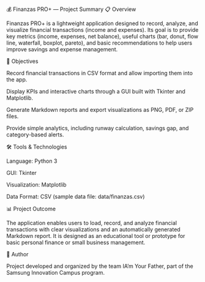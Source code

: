 💰 Finanzas PRO+ — Project Summary
📋 Overview

Finanzas PRO+ is a lightweight application designed to record, analyze, and visualize financial transactions (income and expenses).
Its goal is to provide key metrics (income, expenses, net balance), useful charts (bar, donut, flow line, waterfall, boxplot, pareto), and basic recommendations to help users improve savings and expense management.

🎯 Objectives

Record financial transactions in CSV format and allow importing them into the app.

Display KPIs and interactive charts through a GUI built with Tkinter and Matplotlib.

Generate Markdown reports and export visualizations as PNG, PDF, or ZIP files.

Provide simple analytics, including runway calculation, savings gap, and category-based alerts.

🛠️ Tools & Technologies

Language: Python 3

GUI: Tkinter

Visualization: Matplotlib

Data Format: CSV (sample data file: data/finanzas.csv)

📊 Project Outcome

The application enables users to load, record, and analyze financial transactions with clear visualizations and an automatically generated Markdown report.
It is designed as an educational tool or prototype for basic personal finance or small business management.

👥 Author

Project developed and organized by the team IA’m Your Father,
part of the Samsung Innovation Campus program.
